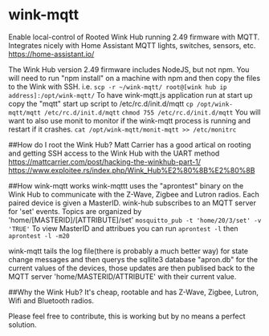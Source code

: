 # wink-mqtt
Enable local-control of Rooted Wink Hub running 2.49 firmware with MQTT. Integrates nicely with Home Assistant MQTT lights, switches, sensors, etc. https://home-assistant.io/

The Wink Hub version 2.49 firmware includes NodeJS, but not npm. You will need to run "npm install" on a machine with npm and then copy the files to the Wink with SSH. i.e. 
```scp -r ~/wink-mqtt/ root@[wink hub ip address]:/opt/wink-mqtt/```
To have wink-mqtt.js application run at start up copy the "mqtt" start up script to /etc/rc.d/init.d/mqtt ```cp /opt/wink-mqtt/mqtt /etc/rc.d/init.d/mqtt```
```chmod 755 /etc/rc.d/init.d/mqtt```
You will want to also use monit to monitor if the wink-mqtt process is running and restart if it crashes. ```cat /opt/wink-mqtt/monit-mqtt >> /etc/monitrc```

##How do I root the Wink Hub?
Matt Carrier has a good artical on rooting and getting SSH access to the Wink Hub with the UART method https://mattcarrier.com/post/hacking-the-winkhub-part-1/
https://www.exploitee.rs/index.php/Wink_Hub%E2%80%8B%E2%80%8B

##How wink-mqtt works
wink-mqttt uses the "aprontest" binary on the Wink Hub to communicate with the Z-Wave, Zigbee and Lutron radios. Each paired device is given a MasterID. wink-hub subscribes to an MQTT server for 'set' events. Topics are organized by 'home/[MASTERID]/[ATTRIBUTE]/set' ```mosquitto_pub -t 'home/20/3/set' -v 'TRUE'```
To view MasterID and attribues you can run ```aprontest -l``` then ```aprontest -l -m20```

wink-mqtt tails the log file(there is probably a much better way) for state change messages and then querys the sqllite3 database "apron.db" for the current values of the devices, those updates are then publised back to the MQTT server 'home/MASTERID/ATTRIBUTE' with their current value.

##Why the Wink Hub?
It's cheap, rootable and has Z-Wave, Zigbee, Lutron, Wifi and Bluetooth radios.

Please feel free to contribute, this is working but by no means a perfect solution.
